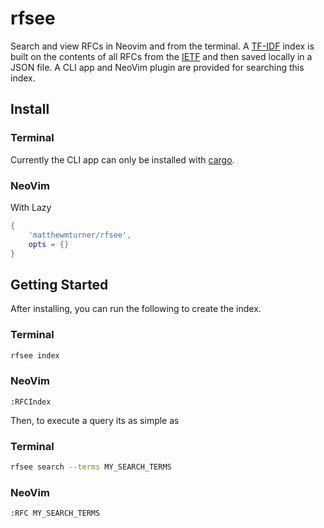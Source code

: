 # rfsee

Search and view RFCs in Neovim and from the terminal.  A [TF-IDF](https://en.wikipedia.org/wiki/Tf%E2%80%93idf) index is built on the contents of all RFCs from the [IETF](https://www.ietf.org/rfc/rfc-index.txt) and then saved locally in a JSON file.  A CLI app and NeoVim plugin are provided for searching this index.

## Install

### Terminal

Currently the CLI app can only be installed with [cargo](https://doc.rust-lang.org/cargo/getting-started/installation.html).

### NeoVim

With Lazy

```lua
{
    'matthewmturner/rfsee',
    opts = {}
}
```

## Getting Started


After installing, you can run the following to create the index.

### Terminal

```bash
rfsee index
```

### NeoVim

```vim
:RFCIndex
```

Then, to execute a query its as simple as 

### Terminal

```bash
rfsee search --terms MY_SEARCH_TERMS
```

### NeoVim

```vim
:RFC MY_SEARCH_TERMS
```
